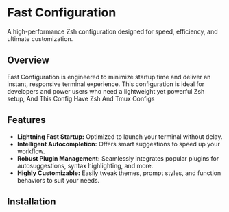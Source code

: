 # Fast Configuration

A high-performance Zsh configuration designed for speed, efficiency, and ultimate customization.

## Overview

Fast Configuration is engineered to minimize startup time and deliver an instant, responsive terminal experience. This configuration is ideal for developers and power users who need a lightweight yet powerful Zsh setup, And This Config Have Zsh And Tmux Configs

## Features

- **Lightning Fast Startup:** Optimized to launch your terminal without delay.
- **Intelligent Autocompletion:** Offers smart suggestions to speed up your workflow.
- **Robust Plugin Management:** Seamlessly integrates popular plugins for autosuggestions, syntax highlighting, and more.
- **Highly Customizable:** Easily tweak themes, prompt styles, and function behaviors to suit your needs.

## Installation
```sh
    
```